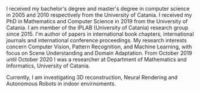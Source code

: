 I received my bachelor's degree and master's degree in computer science
in 2005 and 2010 respectively from the University of Catania. I received
my PhD in Mathematics and Computer Science in 2019 from the University
of Catania. I am member of the IPLAB (University of Catania) research
group since 2015. I'm author of papers in international book chapters,
international journals and international conference proceedings. My
research interests concern Computer Vision, Pattern Recognition, and
Machine Learning, with focus on Scene Understanding and Domain
Adaptation. From October 2019 until October 2020 I was a researcher
at Department of Mathematics and Informatics, University of Catania.

Currently, I am investigating 3D reconstruction, Neural Rendering and Autonomous Robots in indoor envirnoments.

